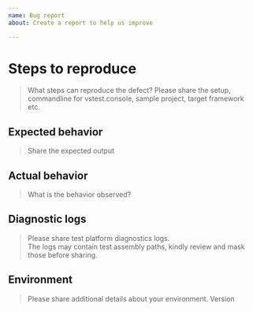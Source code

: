 ```yaml
---
name: Bug report
about: Create a report to help us improve

---
```


# Steps to reproduce

> What steps can reproduce the defect?
> Please share the setup, commandline for vstest.console, sample project, target
> framework etc.

## Expected behavior

> Share the expected output

## Actual behavior

> What is the behavior observed?

## Diagnostic logs

> Please share test platform diagnostics logs.  
> The logs may contain test assembly paths, kindly review and mask those before sharing.

## Environment

> Please share additional details about your environment.
> Version